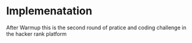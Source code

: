 # Implemenatation
  After Warmup this is the second round of pratice and coding challenge in the hacker rank platform
